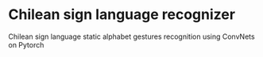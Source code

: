# Chilean sign language recognizer
Chilean sign language static alphabet gestures recognition using ConvNets on Pytorch

